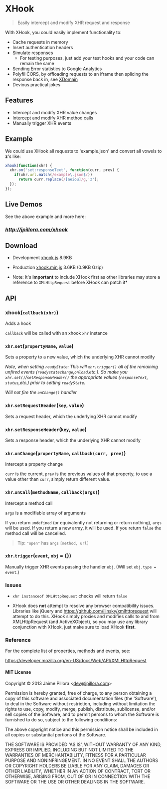 # XHook

> Easily intercept and modify XHR request and response

With XHook, you could easily implement functionality to:
* Cache requests in memory
* Insert authentication headers
* Simulate responses
  * For testing purposes, just add your test hooks and your code can remain the same
* Sending Error statistics to Google Analytics
* Polyfil CORS, by offloading requests to an iframe then splicing the response back in, see [XDomain](http://jpillora.com/xhook)
* Devious practical jokes

## Features

* Intercept and modify XHR value changes
* Intercept and modify XHR method calls 
* Manually trigger XHR events 

## Example

We could use XHook all requests to 'example.json' and convert all vowels to **z**'s like:

``` javascript
xhook(function(xhr) {
  xhr.on('set:responseText', function(curr, prev) {
    if(xhr.url.match(/example\.json$/))
      return curr.replace(/[aeiou]/g,'z');
  });
});
```

## Live Demos

See the above example and more here:

### *http://jpillora.com/xhook*

## Download

* Development [xhook.js](http://jpillora.com/xhook/dist/xhook.js) 8.9KB
* Production [xhook.min.js](http://jpillora.com/xhook/dist/xhook.min.js) 3.6KB (0.9KB Gzip)

* Note: It's **important** to include XHook first as other libraries may
  store a reference to `XMLHttpRequest` before XHook can patch it*

## API

### xhook(`callback(xhr)`)

Adds a hook

`callback` will be called with an xhook `xhr` instance

### `xhr`.`set`(`propertyName`, `value`)

Sets a property to a new value, which the underlying XHR cannot modify

*Note, when setting `readyState`: This will `xhr.trigger()` all of the remaining *unfired* events (`readystatechange`,`onload`,etc.). So make you `xhr.set()`/`setResponseHeader()` the appropriate values (`responseText`, `status`,etc.)
prior to setting `readyState`.*

*Will not fire the `onChange()` handler*

### `xhr`.`setRequestHeader`(`key`, `value`)

Sets a request header, which the underlying XHR cannot modify

### `xhr`.`setResponseHeader`(`key`, `value`)

Sets a response header, which the underlying XHR cannot modify

### `xhr`.`onChange`(`propertyName`, `callback(curr, prev)`)

Intercept a property change

`curr` is the current, `prev` is the previous values of that property,
to use a value other than `curr`, simply return different value.

### `xhr`.`onCall`(`methodName`, `callback(args)`)

Intercept a method call

`args` is a modifiable array of arguments

If you return `undefined` (or equivalently not returning or return nothing), `args`
will be used. If you return a new array, it will be used. If you
return `false` the method call will be cancelled.

> Tip: `"open"` has `args` `[method, url]`

### `xhr`.`trigger`(`event`, `obj` = {})

Manually trigger XHR events passing the handler `obj`. (Will set `obj.type = event`.)

### Issues

* `xhr instanceof XMLHttpRequest` checks will return `false`

* XHook does **not** attempt to resolve any browser compatibility issues. Libraries like jQuery 
and https://github.com/ilinsky/xmlhttprequest will attempt to do this. XHook simply proxies and
modifies calls to and from XMLHttpRequest (and ActiveXObject), so you may use any library
conjunction with XHook, just make sure to load XHook **first**. 

### Reference

For the complete list of properties, methods and events, see:

https://developer.mozilla.org/en-US/docs/Web/API/XMLHttpRequest

#### MIT License

Copyright © 2013 Jaime Pillora &lt;dev@jpillora.com&gt;

Permission is hereby granted, free of charge, to any person obtaining
a copy of this software and associated documentation files (the
'Software'), to deal in the Software without restriction, including
without limitation the rights to use, copy, modify, merge, publish,
distribute, sublicense, and/or sell copies of the Software, and to
permit persons to whom the Software is furnished to do so, subject to
the following conditions:

The above copyright notice and this permission notice shall be
included in all copies or substantial portions of the Software.

THE SOFTWARE IS PROVIDED 'AS IS', WITHOUT WARRANTY OF ANY KIND,
EXPRESS OR IMPLIED, INCLUDING BUT NOT LIMITED TO THE WARRANTIES OF
MERCHANTABILITY, FITNESS FOR A PARTICULAR PURPOSE AND NONINFRINGEMENT.
IN NO EVENT SHALL THE AUTHORS OR COPYRIGHT HOLDERS BE LIABLE FOR ANY
CLAIM, DAMAGES OR OTHER LIABILITY, WHETHER IN AN ACTION OF CONTRACT,
TORT OR OTHERWISE, ARISING FROM, OUT OF OR IN CONNECTION WITH THE
SOFTWARE OR THE USE OR OTHER DEALINGS IN THE SOFTWARE.

